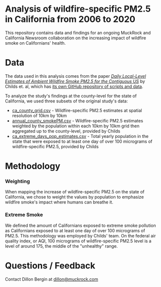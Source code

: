 # Analysis of wildfire-specific PM2.5 in California from 2006 to 2020

This repository contains data and findings for an ongoing MuckRock and California Newsroom collaboration on the increasing impact of wildfire smoke on Californians' health.

# Data 

The data used in this analysis comes from the paper *[Daily Local-Level Estimates of Ambient Wildfire Smoke PM2.5 for the Contiguous US](https://pubs.acs.org/doi/10.1021/acs.est.2c02934)* by Childs et. al, which has [its own GitHub repository of scripts and data](https://github.com/echolab-stanford/daily-10km-smokePM).

To analyze the study's findings at the county-level for the state of California, we used three subsets of the original study's data:

- [ca_county_grid.csv](data/processed/childs_county_level_results/ca_county_grid.csv) - Wildfire-specific PM2.5 estimates at spatial resolution of 10km by 10km 
- [annual_county_smokePM.csv](data/processed/childs_county_level_results/annual_county_smokePM.csv) - Wildfire-specific PM2.5 estimates weighted by the population within each 10km by 10km grid then aggregated up to the county-level, provided by Childs
- [ca_extreme_days_pop_estimates.csv](data/processed/childs_county_level_results/ca_extreme_days_pop_estimates.csv) - Total yearly population in the state that were exposed to at least one day of over 100 micrograms of wildfire-specific PM2.5, provided by Childs


# Methodology 

### Weighting
When mapping the increase of wildfire-specific PM2.5 on the state of California, we chose to weight the values by population to emphasize wildfire smoke's impact where humans can breathe it. 

### Extreme Smoke
We defined the amount of Californians exposed to extreme smoke pollution as Californians exposed to at least one day of over 100 micrograms of PM2.5. This methodology was employed by Childs' team. On the federal air quality index, or AQI, 100 micrograms of wildfire-specific PM2.5 level is a level of around 175, the middle of the "unhealthy" range. 


# Questions / Feedback
Contact Dillon Bergin at dillon@muckrock.com 
